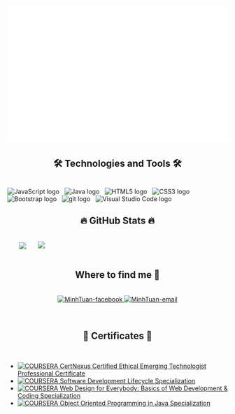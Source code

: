 
<a href="#" target="_blank">
  <img src="svg/minhtuan.svg" width="1200" alt="" />
</a>

<h2 align="center">🛠 Technologies and Tools 🛠</h2>
<br>
<!-- https://simpleicons.org/ -->
<span><img src="https://img.shields.io/badge/ApacheNetbean-282C34?logo=apachenetbeanside&logoColor=F7DF1E" alt="JavaScript logo" title="NetBean" height="25" /></span>
&nbsp;
<span><img src=""/><img src="https://img.shields.io/badge/Java-282C34?logo=java&logoColor=E34F26" alt="Java logo" title="Java" height="25" /></span>
&nbsp;
<span><img src="https://img.shields.io/badge/HTML5-282C34?logo=html5&logoColor=E34F26" alt="HTML5 logo" title="HTML5" height="25" /></span>
&nbsp;
<span><img src="https://img.shields.io/badge/CSS3-282C34?logo=css3&logoColor=1572B6" alt="CSS3 logo" title="CSS3" height="25" /></span>
&nbsp;
<span><img src="https://img.shields.io/badge/Bootstrap-282C34?logo=bootstrap&logoColor=7952B3" alt="Bootstrap logo" title="Bootstrap" height="25" /></span>
&nbsp;
<span><img src="https://img.shields.io/badge/git-282C34?logo=git&logoColor=F05032" alt="git logo" title="git" height="25" /></span>
&nbsp;
<span><img src="https://img.shields.io/badge/VS%20Code-282C34?logo=visual-studio-code&logoColor=007ACC" alt="Visual Studio Code logo" title="Visual Studio Code" height="25" /></span>
&nbsp;

<br>
<h2 align="center">🔥 GitHub Stats 🔥</h2>
<!-- https://github.com/anuraghazra/github-readme-stats -->
<br>
<div align=center>
  <a href="#" title="Minhtuan">
    <img width="315" align="center" src="https://github-readme-stats.vercel.app/api/top-langs/?username=MinhTuan0269&hide=c%23,powershell,Mathematica,Ruby,Objective-C,Objective-C%2b%2b,Cuda&title_color=61dafb&text_color=ffffff&icon_color=61dafb&bg_color=20232a&langs_count=8&layout=compact&border_color=61dafb&hide_border=true" />
  </a>
  <a href="#" title="Minhtuan">
    <img align="right" width="434" src="https://github-readme-stats.vercel.app/api?username=MinhTuan0269&show_icons=true&theme=react&border_color=61dafb&hide_border=true&rank_icon=github&include_all_commits=true" />
  </a>
</div>

<br>
<h2 align="center"> Where to find me 🎸</h2>
<br>
<!-- https://icons8.com -->
<div align="center">
  <a href="https://www.facebook.com/fctuanvl/" target="blank">
    <img src="https://img.icons8.com/bubbles/100/000000/facebook-new.png" alt="MinhTuan-facebook" />
  </a>
  <a href="mailto:mtpham0246@gmail.com" target="top">
    <img src="https://img.icons8.com/bubbles/100/000000/apple-mail.png" alt="MinhTuan-email" />
  </a>
</div>

<br>

<br>
<h2 align="center">📑 Certificates 📑</h2>
<br>
<a href="#" target="_blank">
  <!-- <img src="svg/minhtuan-quotes.svg" width="846" height="150" alt="" /> -->

- [![COURSERA](https://img.shields.io/badge/-COURSERA-green) CertNexus Certified Ethical Emerging Technologist Professional Certificate](https://coursera.org/share/337dc77eb6034364f8c231a280c5ca1c)
- [![COURSERA](https://img.shields.io/badge/-COURSERA-green) Software Development Lifecycle Specialization](https://coursera.org/share/eb568623dd9f6c654df88a1426f45972)
- [![COURSERA](https://img.shields.io/badge/-COURSERA-green) Web Design for Everybody: Basics of Web Development & Coding Specialization](https://coursera.org/share/18cd9589207ff346824e3caf22dd21a8)
- [![COURSERA](https://img.shields.io/badge/-COURSERA-green) Object Oriented Programming in Java Specialization](https://coursera.org/share/2d1109e46e6531b8603efbddc56421ee)
</a>
